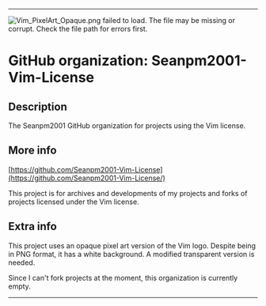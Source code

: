
***

![Vim_PixelArt_Opaque.png failed to load. The file may be missing or corrupt. Check the file path for errors first.](/AdditionalInfo/2/Seanpm2001-Vim-License/3Vim_PixelArt_Opaque.png)

# GitHub organization: Seanpm2001-Vim-License

## Description

The Seanpm2001 GitHub organization for projects using the Vim license.

## More info

[https://github.com/Seanpm2001-Vim-License](https://github.com/Seanpm2001-Vim-License/)

This project is for archives and developments of my projects and forks of projects licensed under the Vim license.

## Extra info

This project uses an opaque pixel art version of the Vim logo. Despite being in PNG format, it has a white background. A modified transparent version is needed.

Since I can't fork projects at the moment, this organization is currently empty.

<!-- The home repository for this project, lies at [seanpm2001/Seanpm2001-Vim-License](https://github.com/seanpm2001/Seanpm2001-Vim-License/) !-->

***
